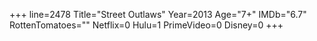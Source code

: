 +++
line=2478
Title="Street Outlaws"
Year=2013
Age="7+"
IMDb="6.7"
RottenTomatoes=""
Netflix=0
Hulu=1
PrimeVideo=0
Disney=0
+++

